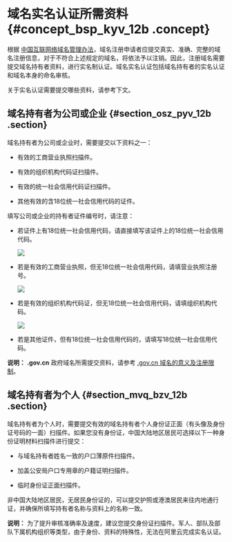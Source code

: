 # 域名实名认证所需资料 {#concept_bsp_kyv_12b .concept}

根据 [中国互联网络域名管理办法](http://www.miit.gov.cn/n1146295/n1146557/n1146624/c3554612/content.html)，域名注册申请者应提交真实、准确、完整的域名注册信息，对于不符合上述规定的域名，将依法予以注销。因此，注册域名需要提交域名持有者资料，进行实名制认证。域名实名认证包括域名持有者的实名认证和域名本身的命名审核。

关于实名认证需要提交哪些资料，请参考下文。

## 域名持有者为公司或企业 {#section_osz_pyv_12b .section}

域名持有者为公司或企业时，需要提交以下资料之一：

-   有效的工商营业执照扫描件。

-   有效的组织机构代码证扫描件。

-   有效的统一社会信用代码证扫描件。

-   其他有效的含18位统一社会信用代码的证件。


填写公司或企业的持有者证件编号时，请注意：

-   若证件上有18位统一社会信用代码，请直接填写该证件上的18位统一社会信用代码。

    ![](http://static-aliyun-doc.oss-cn-hangzhou.aliyuncs.com/assets/img/14318/15427652825947_zh-CN.png)

-   若是有效的工商营业执照，但无18位统一社会信用代码，请填营业执照注册号。

    ![](http://static-aliyun-doc.oss-cn-hangzhou.aliyuncs.com/assets/img/14318/15427652825948_zh-CN.png)

-   若是有效的组织机构代码证，但无18位统一社会信用代码，请填组织机构代码。

    ![](http://static-aliyun-doc.oss-cn-hangzhou.aliyuncs.com/assets/img/14318/154276528232492_zh-CN.png)

-   若是其他证件，但有18位统一社会信用代码的，请填写18位统一社会信用代码。


**说明：** **.gov.cn** 政府域名所需提交资料，请参考 [.gov.cn 域名的意义及注册限制](https://help.aliyun.com/document_detail/35779.html)。

## 域名持有者为个人 {#section_mvq_bzv_12b .section}

域名持有者为个人时，需要提交有效的域名持有者个人身份证正面（有头像及身份证号码的一面）扫描件。如果您没有身份证，中国大陆地区居民可选择以下一种身份证明材料扫描件进行提交：

-   与域名持有者姓名一致的户口薄原件扫描件。

-   加盖公安局户口专用章的户籍证明扫描件。

-   临时身份证正面扫描件。


非中国大陆地区居民，无居民身份证的，可以提交护照或港澳居民来往内地通行证，并确保所填写持有者名称与资料上的名称一致。

**说明：** 为了提升审核准确率及速度，建议您提交身份证扫描件。军人、部队及部队下属机构组织等类型，由于身份、资料的特殊性，无法在阿里云完成实名认证。

